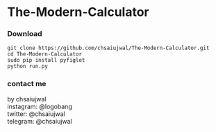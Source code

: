 # The-Modern-Calculator
### Download

```
git clone https://github.com/chsaiujwal/The-Modern-Calculator.git
cd The-Modern-Calculator
sudo pip install pyfiglet
python run.py
```


### contact me
by chsaiujwal<br>
instagram: @logobang <br>
twitter: @chsaiujwal<br>
telegram: @chsaiujwal
